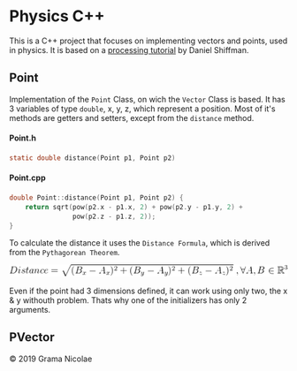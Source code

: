 # Physics C++

This is a C++ project that focuses on implementing vectors and points, used in physics. It is based on a [processing tutorial](https://processing.org/tutorials/pvector/) by Daniel Shiffman.

## Point
Implementation of the `Point` Class, on wich the `Vector` Class is based. It has 3 variables of type `double`, x, y, z, which represent a position. 
Most of it's methods are getters and setters, except from the `distance` method.

#### Point.h
```c
static double distance(Point p1, Point p2)
```

#### Point.cpp
```c
double Point::distance(Point p1, Point p2) {
    return sqrt(pow(p2.x - p1.x, 2) + pow(p2.y - p1.y, 2) +
                pow(p2.z - p1.z, 2));
}
```

To calculate the distance it uses the `Distance Formula`, which is derived from the `Pythagorean Theorem`.

![alt text](./images/distanceFormula.png "Distance Formula")

Even if the point had 3 dimensions defined, it can work using only two, the x & y withouth problem. Thats why one of the initializers has only 2 arguments.


## PVector


© 2019 Grama Nicolae